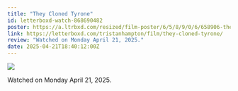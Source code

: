 ```yaml
---
title: "They Cloned Tyrone"
id: letterboxd-watch-868690482
poster: https://a.ltrbxd.com/resized/film-poster/6/5/8/9/0/6/658906-they-cloned-tyrone-0-600-0-900-crop.jpg?v=afe533ab4e
link: https://letterboxd.com/tristanhampton/film/they-cloned-tyrone/
review: "Watched on Monday April 21, 2025."
date: 2025-04-21T18:40:12:00Z
---
```

 <p><img src="https://a.ltrbxd.com/resized/film-poster/6/5/8/9/0/6/658906-they-cloned-tyrone-0-600-0-900-crop.jpg?v=afe533ab4e"/></p> <p>Watched on Monday April 21, 2025.</p>